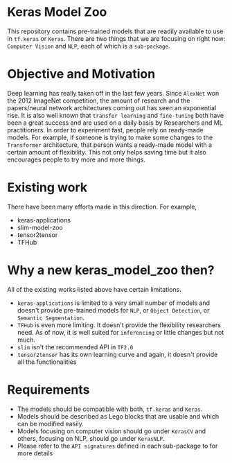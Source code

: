 # Keras Model Zoo

This repository contains pre-trained models that are readily available to use in `tf.keras` or `Keras`. 
There are two things that we are focusing on right now: `Computer Vision` and `NLP`, each of which is a `sub-package`.

# Objective and Motivation

Deep learning has really taken off in the last few years. Since `AlexNet` won the 2012 ImageNet competition, the amount of research and the papers/neural network architectures coming out has seen an exponential rise. It is also well known that `transfer learning` and `fine-tuning` both have been a great success and are used on a daily basis by Researchers and ML practitioners. In order to experiment fast, people rely on ready-made models. For example, if someone is trying to make some changes to the `Transformer` architecture, that person wants a ready-made model with a certain amount of flexibility. This not only helps saving time but it also encourages people to try more and more things. 

# Existing work

There have been many efforts made in this direction. For example,
* keras-applications
* slim-model-zoo
* tensor2tensor
* TFHub

# Why a new keras_model_zoo then?

All of the existing works listed above have certain limitations.
* `keras-applications` is limited to a very small number of models and doesn't provide pre-trained models for `NLP`, or `Object Detection`, or `Semantic Segmentation`. 
* `TFHub` is even more limiting. It doesn't provide the flexibility researchers need. As of now, it is well suited for `inferencing` or little changes but not much. 
* `slim` isn't the recommended API in `TF2.0`
* `tensor2tensor` has its own learning curve and again, it doesn't provide all the functionalities

# Requirements
* The models should be compatible with both, `tf.keras` and `Keras`.
* Models should be described as Lego blocks that are usable and which can be modified easily. 
* Models focusing on computer vision should go under `KerasCV` and others, focusing on NLP, should go under `KerasNLP`.
* Please refer to the `API signatures` defined in each sub-package to for more details
